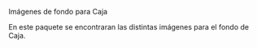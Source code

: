 Imágenes de fondo para Caja

En este paquete se encontraran las distintas imágenes
para el fondo de Caja.

